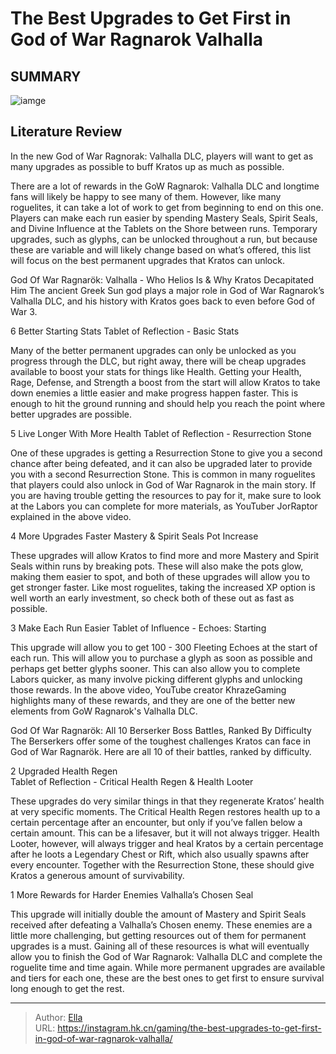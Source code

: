 # The Best Upgrades to Get First in God of War Ragnarok Valhalla


## SUMMARY 

![iamge](https://static1.srcdn.com/wordpress/wp-content/uploads/2023/12/the-best-upgrades-to-get-first-in-god-of-war-ragnarok-valhalla.jpg)

## Literature Review

In the new God of War Ragnorak: Valhalla DLC, players will want to get as many upgrades as possible to buff Kratos up as much as possible.





There are a lot of rewards in the GoW Ragnarok: Valhalla DLC and longtime fans will likely be happy to see many of them. However, like many roguelites, it can take a lot of work to get from beginning to end on this one. Players can make each run easier by spending Mastery Seals, Spirit Seals, and Divine Influence at the Tablets on the Shore between runs.
Temporary upgrades, such as glyphs, can be unlocked throughout a run, but because these are variable and will likely change based on what’s offered, this list will focus on the best permanent upgrades that Kratos can unlock. 

            
 
 God Of War Ragnarök: Valhalla - Who Helios Is &amp; Why Kratos Decapitated Him 
The ancient Greek Sun god plays a major role in God of War Ragnarok’s Valhalla DLC, and his history with Kratos goes back to even before God of War 3.












 








 6  Better Starting Stats 
Tablet of Reflection - Basic Stats
        

Many of the better permanent upgrades can only be unlocked as you progress through the DLC, but right away, there will be cheap upgrades available to boost your stats for things like Health. Getting your Health, Rage, Defense, and Strength a boost from the start will allow Kratos to take down enemies a little easier and make progress happen faster. This is enough to hit the ground running and should help you reach the point where better upgrades are possible.





 5  Live Longer With More Health 
Tablet of Reflection - Resurrection Stone


One of these upgrades is getting a Resurrection Stone to give you a second chance after being defeated, and it can also be upgraded later to provide you with a second Resurrection Stone. This is common in many roguelites that players could also unlock in God of War Ragnarok in the main story. If you are having trouble getting the resources to pay for it, make sure to look at the Labors you can complete for more materials, as YouTuber JorRaptor explained in the above video.





 4  More Upgrades Faster 
Mastery &amp; Spirit Seals Pot Increase
        

These upgrades will allow Kratos to find more and more Mastery and Spirit Seals within runs by breaking pots. These will also make the pots glow, making them easier to spot, and both of these upgrades will allow you to get stronger faster. Like most roguelites, taking the increased XP option is well worth an early investment, so check both of these out as fast as possible.





 3  Make Each Run Easier 
Tablet of Influence - Echoes: Starting


This upgrade will allow you to get 100 - 300 Fleeting Echoes at the start of each run. This will allow you to purchase a glyph as soon as possible and perhaps get better glyphs sooner. This can also allow you to complete Labors quicker, as many involve picking different glyphs and unlocking those rewards. In the above video, YouTube creator KhrazeGaming highlights many of these rewards, and they are one of the better new elements from GoW Ragnarok&#39;s Valhalla DLC.
            
 
 God Of War Ragnarök: All 10 Berserker Boss Battles, Ranked By Difficulty 
The Berserkers offer some of the toughest challenges Kratos can face in God of War Ragnarök. Here are all 10 of their battles, ranked by difficulty.








 2  Upgraded Health Regen  
Tablet of Reflection - Critical Health Regen &amp; Health Looter
        

These upgrades do very similar things in that they regenerate Kratos’ health at very specific moments. The Critical Health Regen restores health up to a certain percentage after an encounter, but only if you’ve fallen below a certain amount. This can be a lifesaver, but it will not always trigger. Health Looter, however, will always trigger and heal Kratos by a certain percentage after he loots a Legendary Chest or Rift, which also usually spawns after every encounter. Together with the Resurrection Stone, these should give Kratos a generous amount of survivability.





 1  More Rewards for Harder Enemies 
Valhalla’s Chosen Seal


 







This upgrade will initially double the amount of Mastery and Spirit Seals received after defeating a Valhalla’s Chosen enemy. These enemies are a little more challenging, but getting resources out of them for permanent upgrades is a must. Gaining all of these resources is what will eventually allow you to finish the God of War Ragnarok: Valhalla DLC and complete the roguelite time and time again. While more permanent upgrades are available and tiers for each one, these are the best ones to get first to ensure survival long enough to get the rest.


---

> Author: [Ella](https://instagram.hk.cn/)  
> URL: https://instagram.hk.cn/gaming/the-best-upgrades-to-get-first-in-god-of-war-ragnarok-valhalla/  


